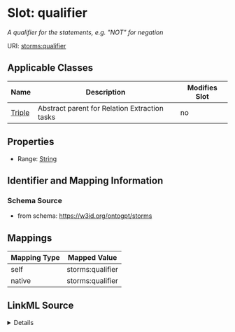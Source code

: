 

# Slot: qualifier


_A qualifier for the statements, e.g. "NOT" for negation_



URI: [storms:qualifier](http://w3id.org/ontogpt/storms/qualifier)



<!-- no inheritance hierarchy -->





## Applicable Classes

| Name | Description | Modifies Slot |
| --- | --- | --- |
| [Triple](Triple.md) | Abstract parent for Relation Extraction tasks |  no  |







## Properties

* Range: [String](String.md)





## Identifier and Mapping Information







### Schema Source


* from schema: https://w3id.org/ontogpt/storms




## Mappings

| Mapping Type | Mapped Value |
| ---  | ---  |
| self | storms:qualifier |
| native | storms:qualifier |




## LinkML Source

<details>
```yaml
name: qualifier
description: A qualifier for the statements, e.g. "NOT" for negation
from_schema: https://w3id.org/ontogpt/storms
rank: 1000
alias: qualifier
owner: Triple
domain_of:
- Triple
range: string

```
</details>